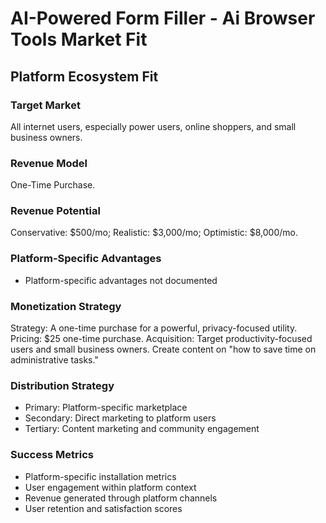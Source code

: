 # AI-Powered Form Filler - Ai Browser Tools Market Fit

## Platform Ecosystem Fit

### Target Market
All internet users, especially power users, online shoppers, and small business owners.

### Revenue Model
One-Time Purchase.

### Revenue Potential
Conservative: $500/mo; Realistic: $3,000/mo; Optimistic: $8,000/mo.

### Platform-Specific Advantages
- Platform-specific advantages not documented

### Monetization Strategy
Strategy: A one-time purchase for a powerful, privacy-focused utility. Pricing: $25 one-time purchase. Acquisition: Target productivity-focused users and small business owners. Create content on "how to save time on administrative tasks."

### Distribution Strategy
- Primary: Platform-specific marketplace
- Secondary: Direct marketing to platform users
- Tertiary: Content marketing and community engagement

### Success Metrics
- Platform-specific installation metrics
- User engagement within platform context
- Revenue generated through platform channels
- User retention and satisfaction scores
